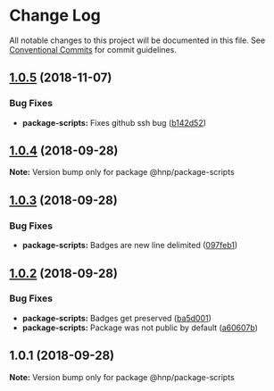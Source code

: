 # Change Log

All notable changes to this project will be documented in this file.
See [Conventional Commits](https://conventionalcommits.org) for commit guidelines.

## [1.0.5](https://github.com/MechanicalHuman/hnp-utilities/compare/@hnp/package-scripts@1.0.4...@hnp/package-scripts@1.0.5) (2018-11-07)

### Bug Fixes

-   **package-scripts:** Fixes github ssh bug ([b142d52](https://github.com/MechanicalHuman/hnp-utilities/commit/b142d52))

<a name="1.0.4"></a>

## [1.0.4](https://github.com/MechanicalHuman/hnp-utilities/compare/@hnp/package-scripts@1.0.3...@hnp/package-scripts@1.0.4) (2018-09-28)

**Note:** Version bump only for package @hnp/package-scripts

<a name="1.0.3"></a>

## [1.0.3](https://github.com/MechanicalHuman/hnp-utilities/compare/@hnp/package-scripts@1.0.2...@hnp/package-scripts@1.0.3) (2018-09-28)

### Bug Fixes

-   **package-scripts:** Badges are new line delimited ([097feb1](https://github.com/MechanicalHuman/hnp-utilities/commit/097feb1))

<a name="1.0.2"></a>

## [1.0.2](https://github.com/MechanicalHuman/hnp-utilities/compare/@hnp/package-scripts@1.0.1...@hnp/package-scripts@1.0.2) (2018-09-28)

### Bug Fixes

-   **package-scripts:** Badges get preserved ([ba5d001](https://github.com/MechanicalHuman/hnp-utilities/commit/ba5d001))
-   **package-scripts:** Package was not public by default ([a60607b](https://github.com/MechanicalHuman/hnp-utilities/commit/a60607b))

<a name="1.0.1"></a>

## 1.0.1 (2018-09-28)

**Note:** Version bump only for package @hnp/package-scripts
